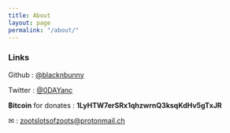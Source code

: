 ```yaml
---
title: About
layout: page
permalink: "/about/"
---
```


### Links
Github : [@blacknbunny](https://github.com/blacknbunny)

Twitter : [@0DAYanc](https://www.twitter.com/0DAYanc)

**฿itcoin** for donates : **1LyHTW7erSRx1qhzwrnQ3ksqKdHv5gTxJR**

✉ : zootslotsofzoots@protonmail.ch

